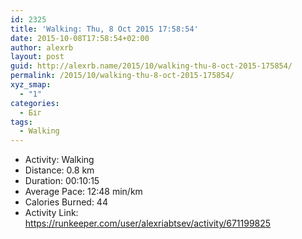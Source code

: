 ```yaml
---
id: 2325
title: 'Walking: Thu, 8 Oct 2015 17:58:54'
date: 2015-10-08T17:58:54+02:00
author: alexrb
layout: post
guid: http://alexrb.name/2015/10/walking-thu-8-oct-2015-175854/
permalink: /2015/10/walking-thu-8-oct-2015-175854/
xyz_smap:
  - "1"
categories:
  - Біг
tags:
  - Walking
---
```

<ul class="rk-list">
  <li class="rk-activity">
    Activity: Walking
  </li>
  <li class="rk-distance">
    Distance: 0.8 km
  </li>
  <li class="rk-duration">
    Duration: 00:10:15
  </li>
  <li class="rk-avg-pace">
    Average Pace: 12:48 min/km
  </li>
  <li class="rk-calories">
    Calories Burned: 44
  </li>
  <li class="rk-activity-link">
    Activity Link: <a href="https://runkeeper.com/user/alexriabtsev/activity/671199825">https://runkeeper.com/user/alexriabtsev/activity/671199825</a>
  </li>
</ul>